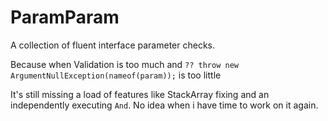 # ParamParam
A collection of fluent interface parameter checks. 

Because when Validation is too much and `?? throw new ArgumentNullException(nameof(param));` is too little

It's still missing a load of features like StackArray fixing and an independently executing `And`. No idea when i have time to work on it again.
